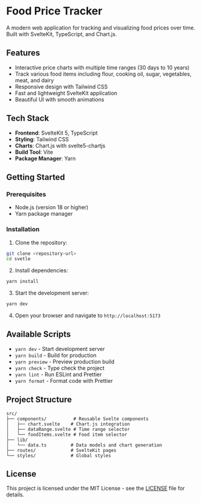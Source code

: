 # Food Price Tracker

A modern web application for tracking and visualizing food prices over time. Built with SvelteKit, TypeScript, and Chart.js.

## Features

-  Interactive price charts with multiple time ranges (30 days to 10 years)
-  Track various food items including flour, cooking oil, sugar, vegetables, meat, and dairy
-  Responsive design with Tailwind CSS
-  Fast and lightweight SvelteKit application
-  Beautiful UI with smooth animations

## Tech Stack

- **Frontend**: SvelteKit 5, TypeScript
- **Styling**: Tailwind CSS
- **Charts**: Chart.js with svelte5-chartjs
- **Build Tool**: Vite
- **Package Manager**: Yarn

## Getting Started

### Prerequisites

- Node.js (version 18 or higher)
- Yarn package manager

### Installation

1. Clone the repository:
```bash
git clone <repository-url>
cd svetle
```

2. Install dependencies:
```bash
yarn install
```

3. Start the development server:
```bash
yarn dev
```

4. Open your browser and navigate to `http://localhost:5173`

## Available Scripts

- `yarn dev` - Start development server
- `yarn build` - Build for production
- `yarn preview` - Preview production build
- `yarn check` - Type check the project
- `yarn lint` - Run ESLint and Prettier
- `yarn format` - Format code with Prettier

## Project Structure

```
src/
├── components/          # Reusable Svelte components
│   ├── chart.svelte    # Chart.js integration
│   ├── dataRange.svelte # Time range selector
│   └── foodItems.svelte # Food item selector
├── lib/
│   └── data.ts         # Data models and chart generation
├── routes/             # SvelteKit pages
└── styles/             # Global styles
```

## License

This project is licensed under the MIT License - see the [LICENSE](LICENSE) file for details.
